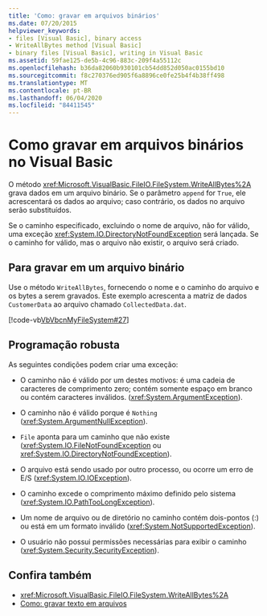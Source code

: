 ```yaml
---
title: 'Como: gravar em arquivos binários'
ms.date: 07/20/2015
helpviewer_keywords:
- files [Visual Basic], binary access
- WriteAllBytes method [Visual Basic]
- binary files [Visual Basic], writing in Visual Basic
ms.assetid: 59fae125-de5b-4c96-883c-209f4a55112c
ms.openlocfilehash: b36da82060b930101cb54dd852d050ac0155bd10
ms.sourcegitcommit: f8c270376ed905f6a8896ce0fe25b4f4b38ff498
ms.translationtype: MT
ms.contentlocale: pt-BR
ms.lasthandoff: 06/04/2020
ms.locfileid: "84411545"
---
```

# <a name="how-to-write-to-binary-files-in-visual-basic"></a>Como gravar em arquivos binários no Visual Basic

O método <xref:Microsoft.VisualBasic.FileIO.FileSystem.WriteAllBytes%2A> grava dados em um arquivo binário. Se o parâmetro `append` for `True`, ele acrescentará os dados ao arquivo; caso contrário, os dados no arquivo serão substituídos.

Se o caminho especificado, excluindo o nome de arquivo, não for válido, uma exceção <xref:System.IO.DirectoryNotFoundException> será lançada. Se o caminho for válido, mas o arquivo não existir, o arquivo será criado.

## <a name="to-write-to-a-binary-file"></a>Para gravar em um arquivo binário

Use o método `WriteAllBytes`, fornecendo o nome e o caminho do arquivo e os bytes a serem gravados. Este exemplo acrescenta a matriz de dados `CustomerData` ao arquivo chamado `CollectedData.dat`.

[!code-vb[VbVbcnMyFileSystem#27](~/samples/snippets/visualbasic/VS_Snippets_VBCSharp/VbVbcnMyFileSystem/VB/Class1.vb#27)]

## <a name="robust-programming"></a>Programação robusta

As seguintes condições podem criar uma exceção:

- O caminho não é válido por um destes motivos: é uma cadeia de caracteres de comprimento zero; contém somente espaço em branco ou contém caracteres inválidos. (<xref:System.ArgumentException>).

- O caminho não é válido porque é `Nothing` (<xref:System.ArgumentNullException>).

- `File` aponta para um caminho que não existe (<xref:System.IO.FileNotFoundException> ou <xref:System.IO.DirectoryNotFoundException>).

- O arquivo está sendo usado por outro processo, ou ocorre um erro de E/S (<xref:System.IO.IOException>).

- O caminho excede o comprimento máximo definido pelo sistema (<xref:System.IO.PathTooLongException>).

- Um nome de arquivo ou de diretório no caminho contém dois-pontos (:) ou está em um formato inválido (<xref:System.NotSupportedException>).

- O usuário não possui permissões necessárias para exibir o caminho (<xref:System.Security.SecurityException>).

## <a name="see-also"></a>Confira também

- <xref:Microsoft.VisualBasic.FileIO.FileSystem.WriteAllBytes%2A>
- [Como: gravar texto em arquivos](how-to-write-text-to-files.md)

